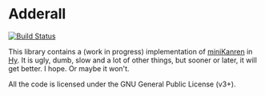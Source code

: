 Adderall
========

[![Build Status](https://travis-ci.org/algernon/adderall.png?branch=master)](https://travis-ci.org/algernon/adderall)

This library contains a (work in progress) implementation of
[miniKanren][mk] in [Hy][hylang]. It is ugly, dumb, slow and a lot of
other things, but sooner or later, it will get better. I hope. Or
maybe it won't.

 [mk]: http://minikanren.org/
 [hylang]: http://hylang.org/

All the code is licensed under the GNU General Public License (v3+).
